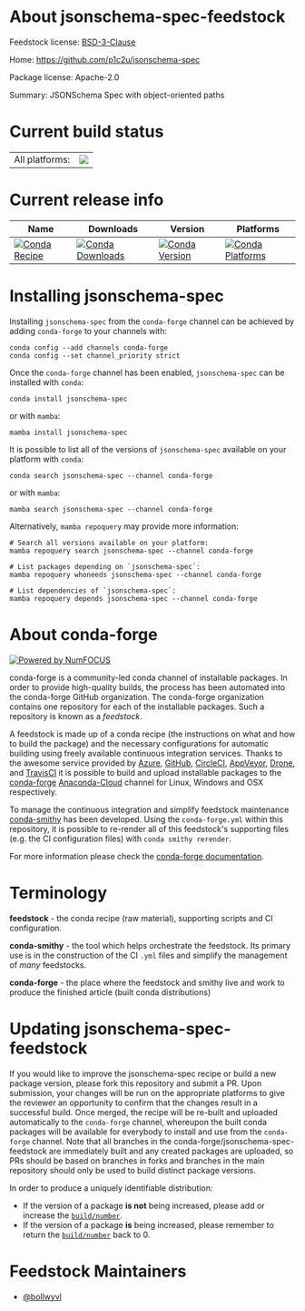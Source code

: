About jsonschema-spec-feedstock
===============================

Feedstock license: [BSD-3-Clause](https://github.com/conda-forge/jsonschema-spec-feedstock/blob/main/LICENSE.txt)

Home: https://github.com/p1c2u/jsonschema-spec

Package license: Apache-2.0

Summary: JSONSchema Spec with object-oriented paths

Current build status
====================


<table><tr><td>All platforms:</td>
    <td>
      <a href="https://dev.azure.com/conda-forge/feedstock-builds/_build/latest?definitionId=17244&branchName=main">
        <img src="https://dev.azure.com/conda-forge/feedstock-builds/_apis/build/status/jsonschema-spec-feedstock?branchName=main">
      </a>
    </td>
  </tr>
</table>

Current release info
====================

| Name | Downloads | Version | Platforms |
| --- | --- | --- | --- |
| [![Conda Recipe](https://img.shields.io/badge/recipe-jsonschema--spec-green.svg)](https://anaconda.org/conda-forge/jsonschema-spec) | [![Conda Downloads](https://img.shields.io/conda/dn/conda-forge/jsonschema-spec.svg)](https://anaconda.org/conda-forge/jsonschema-spec) | [![Conda Version](https://img.shields.io/conda/vn/conda-forge/jsonschema-spec.svg)](https://anaconda.org/conda-forge/jsonschema-spec) | [![Conda Platforms](https://img.shields.io/conda/pn/conda-forge/jsonschema-spec.svg)](https://anaconda.org/conda-forge/jsonschema-spec) |

Installing jsonschema-spec
==========================

Installing `jsonschema-spec` from the `conda-forge` channel can be achieved by adding `conda-forge` to your channels with:

```
conda config --add channels conda-forge
conda config --set channel_priority strict
```

Once the `conda-forge` channel has been enabled, `jsonschema-spec` can be installed with `conda`:

```
conda install jsonschema-spec
```

or with `mamba`:

```
mamba install jsonschema-spec
```

It is possible to list all of the versions of `jsonschema-spec` available on your platform with `conda`:

```
conda search jsonschema-spec --channel conda-forge
```

or with `mamba`:

```
mamba search jsonschema-spec --channel conda-forge
```

Alternatively, `mamba repoquery` may provide more information:

```
# Search all versions available on your platform:
mamba repoquery search jsonschema-spec --channel conda-forge

# List packages depending on `jsonschema-spec`:
mamba repoquery whoneeds jsonschema-spec --channel conda-forge

# List dependencies of `jsonschema-spec`:
mamba repoquery depends jsonschema-spec --channel conda-forge
```


About conda-forge
=================

[![Powered by
NumFOCUS](https://img.shields.io/badge/powered%20by-NumFOCUS-orange.svg?style=flat&colorA=E1523D&colorB=007D8A)](https://numfocus.org)

conda-forge is a community-led conda channel of installable packages.
In order to provide high-quality builds, the process has been automated into the
conda-forge GitHub organization. The conda-forge organization contains one repository
for each of the installable packages. Such a repository is known as a *feedstock*.

A feedstock is made up of a conda recipe (the instructions on what and how to build
the package) and the necessary configurations for automatic building using freely
available continuous integration services. Thanks to the awesome service provided by
[Azure](https://azure.microsoft.com/en-us/services/devops/), [GitHub](https://github.com/),
[CircleCI](https://circleci.com/), [AppVeyor](https://www.appveyor.com/),
[Drone](https://cloud.drone.io/welcome), and [TravisCI](https://travis-ci.com/)
it is possible to build and upload installable packages to the
[conda-forge](https://anaconda.org/conda-forge) [Anaconda-Cloud](https://anaconda.org/)
channel for Linux, Windows and OSX respectively.

To manage the continuous integration and simplify feedstock maintenance
[conda-smithy](https://github.com/conda-forge/conda-smithy) has been developed.
Using the ``conda-forge.yml`` within this repository, it is possible to re-render all of
this feedstock's supporting files (e.g. the CI configuration files) with ``conda smithy rerender``.

For more information please check the [conda-forge documentation](https://conda-forge.org/docs/).

Terminology
===========

**feedstock** - the conda recipe (raw material), supporting scripts and CI configuration.

**conda-smithy** - the tool which helps orchestrate the feedstock.
                   Its primary use is in the construction of the CI ``.yml`` files
                   and simplify the management of *many* feedstocks.

**conda-forge** - the place where the feedstock and smithy live and work to
                  produce the finished article (built conda distributions)


Updating jsonschema-spec-feedstock
==================================

If you would like to improve the jsonschema-spec recipe or build a new
package version, please fork this repository and submit a PR. Upon submission,
your changes will be run on the appropriate platforms to give the reviewer an
opportunity to confirm that the changes result in a successful build. Once
merged, the recipe will be re-built and uploaded automatically to the
`conda-forge` channel, whereupon the built conda packages will be available for
everybody to install and use from the `conda-forge` channel.
Note that all branches in the conda-forge/jsonschema-spec-feedstock are
immediately built and any created packages are uploaded, so PRs should be based
on branches in forks and branches in the main repository should only be used to
build distinct package versions.

In order to produce a uniquely identifiable distribution:
 * If the version of a package **is not** being increased, please add or increase
   the [``build/number``](https://docs.conda.io/projects/conda-build/en/latest/resources/define-metadata.html#build-number-and-string).
 * If the version of a package **is** being increased, please remember to return
   the [``build/number``](https://docs.conda.io/projects/conda-build/en/latest/resources/define-metadata.html#build-number-and-string)
   back to 0.

Feedstock Maintainers
=====================

* [@bollwyvl](https://github.com/bollwyvl/)

